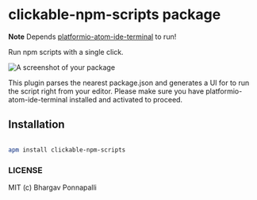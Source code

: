 # clickable-npm-scripts package

**Note**  Depends [platformio-atom-ide-terminal](https://github.com/platformio/platformio-atom-ide-terminal) to run!


Run npm scripts with a single click. 


![A screenshot of your package](http://i.imgur.com/IG8KArM.gif)

This plugin parses the nearest package.json and generates a UI for to run the script right from your editor. Please make sure you have platformio-atom-ide-terminal installed and activated to proceed.



## Installation

```bash

apm install clickable-npm-scripts

```

### LICENSE

MIT (c) Bhargav Ponnapalli
